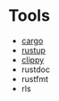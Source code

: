 # Tools

- [cargo](cargo/README.md)
- [rustup](rustup.md)
- [clippy](clippy.md)
- rustdoc
- rustfmt
- rls

